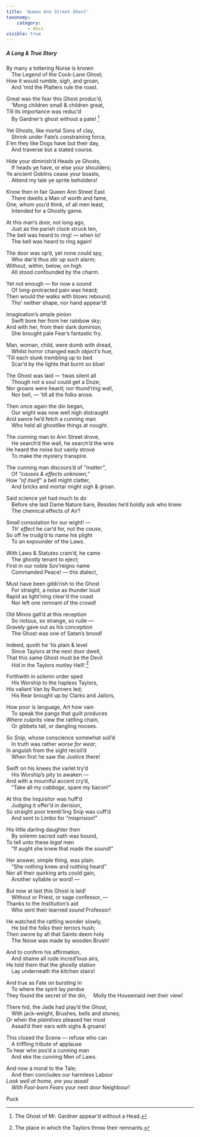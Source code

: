 ```yaml
---
title: 'Queen Ann Street Ghost'
taxonomy:
    category:
        - docs
visible: true
---
```


##### A Long & *True* Story

By many a tottering Nurse is known  
&emsp;The Legend of the Cock-Lane Ghost;  
How it would rumble, sigh, and groan,  
&emsp;And ’mid the Platters rule the roast.  

Great was the fear this Ghost produc’d,  
&emsp;’Mong children small & children great,  
Till its importance was reduc’d  
&emsp;By Gardner’s ghost without a pate! [^1]  

Yet Ghosts, like mortal Sons of clay,  
&emsp;Shrink under Fate’s constraining force,  
E’en they like Dogs have but their day,  
&emsp;And traverse but a stated course.  

Hide your diminish’d Heads ye Ghosts,  
&emsp;If heads ye have, or else your shoulders;  
Ye ancient Goblins cease your boasts,  
&emsp;Attend my tale ye sprite beholders!  

Know then in fair Queen Ann Street East  
&emsp;There dwells a Man of worth and fame,  
One, whom you’d think, of all men least,  
&emsp;Intended for a Ghostly game.  
 
At this man’s door, not long ago,  
&emsp;Just as the parish clock struck ten,  
The bell was heard to ring! — when lo!  
&emsp;The bell was heard to ring again!  

The door was op’d, yet none could spy,  
&emsp;Who dar’d thus stir up such alarm;  
Without, within, below, on high  
&emsp;All stood confounded by the charm.  

Yet not enough — for now a sound  
&emsp;Of long-protracted pain was heard;  
Then would the walks with blows rebound,  
&emsp;Tho’ neither shape, nor hand appear’d!  
  
Imagination’s ample pinion  
&emsp;Swift bore her from her rainbow sky;  
And with her, from their dark dominion,  
&emsp;She brought pale Fear’s fantastic fry.  
  
Man, woman, child, were dumb with dread,  
&emsp;Whilst horror changed each *object’s* hue,  
’Till each slunk trembling up to bed  
&emsp;Scar’d by the lights that burnt so blue!  
  
The Ghost was laid — ’twas silent all  
&emsp;Though not a soul could get a Doze;  
Nor groans were heard; nor thund’ring wall,  
&emsp;Nor bell, — ’till all the folks arose.  
  
Then once again the din began,  
&emsp;Our wight was now well nigh distraught  
And swore he’d fetch a cunning man  
&emsp;Who held all ghostlike things at nought.  
  
The cunning man to Ann Street drove,  
&emsp;He search’d the wall, he search’d the wire  
He heard the noise but vainly strove  
&emsp;To make the mystery transpire.  
  
The cunning man discours’d of *”matter”*,  
&emsp;Of *”causes & effects unknown,”*  
How *”of itself”* a bell might clatter,  
&emsp;And bricks and mortar might sigh & groan.  
  
Said science yet had much to do  
&emsp;Before she laid Dame Nature bare, 
Besides he’d boldly ask who knew  
&emsp;The chemical effects of Air?  
 
Small consolation for our wight! —  
&emsp;Th’ *effect* he car’d for, not the *cause*,  
So off he trudg’d to name his plight  
&emsp;To an expounder of the Laws.  
  
With Laws & Statutes cram’d, he came  
&emsp;The ghostly tenant to eject;  
First in our noble Sov’reigns name  
&emsp;Commanded Peace! — this dialect,  
  
Must have been gibb’rish to the Ghost  
&emsp;For straight, a noise as thunder loud  
Rapid as light’ning clear’d the coast  
&emsp;Nor left one remnant of the crowd!  
  
Old Minos gall’d at this reception  
&emsp;So riotous, so strange, so rude —  
Gravely gave out as his conception  
&emsp;The Ghost was one of Satan’s brood!  
  
Indeed, quoth he ’tis plain & level  
&emsp;Since Taylors at the next door dwell,  
That this same Ghost must be the Devil  
&emsp;Hid in the Taylors motley Hell! [^2]  
  
Forthwith in solemn order sped  
&emsp;His Worship to the hapless Taylors,  
His valiant Van by Runners led;  
&emsp;His Rear brought up by Clarks and Jailors,  
  
How poor is language, Art how vain  
&emsp;To speak the pangs that guilt produces  
Where culprits view the rattling chain,  
&emsp;Or gibbets tall, or dangling nooses.  
  
So *Snip*, whose conscience somewhat soil’d  
&emsp;In truth was rather *worse for wear*,  
In anguish from the sight recoil’d  
&emsp;When first he saw the Justice there!  
  
Swift on his knees the varlet try’d  
&emsp;His Worship’s pity to awaken —  
And with a mournful accent cry’d,  
&emsp;“Take all my *cabbage*, spare my bacon!”  
  
At this the Inquisitor was huff’d  
&emsp;Judging it offer’d in derision,  
So straight poor tremb’ling Snip was cuff’d  
&emsp;And sent to Limbo for “misprision!” 
  
His little darling daughter then  
&emsp;By solemn sacred oath was bound,  
To tell unto these *legal* men  
&emsp;“If aught she knew that made the sound!”  
  
Her answer, simple thing, was plain.  
&emsp;“She nothing knew and nothing heard”  
Nor all their quirking arts could gain,  
&emsp;Another syllable or word! —  
  
But now at last this Ghost is laid!  
&emsp;Without or Priest, or sage confessor, —  
Thanks to the *Institution’s* aid  
&emsp;Who sent their learned *sound* Professor!  
  
He watched the rattling wonder slowly,  
&emsp;He bid the folks their terrors hush;  
Then swore by all that Saints deem holy  
&emsp;The Noise was made by wooden Brush!  
  
And to confirm his affirmation,  
&emsp;And shame all rude incred’lous airs,  
He told them that the ghostly station  
&emsp;Lay underneath the kitchen stairs!  
  
And true as Fate on bursting in  
&emsp;To where the spirit lay *perdue*  
They found the secret of the din, 
&emsp;Molly the Housemaid met their view!  
  
There hid, the Jade had play’d the Ghost,  
&emsp;With jack-weight, Brushes, bells and stones;  
Or when the *plaintives* pleased her most  
&emsp;Assail’d their ears with sighs & groans!  
  
This closed the Scene — refuse who can  
&emsp;A triffling tribute of applause  
To hear who pos’d a cunning man  
&emsp;And eke the cunning Men of Laws.  
  
And now a moral to the Tale;  
&emsp;And then concludes our harmless Labour  
*Look well at home, ere you assail*  
&emsp;*With Fool-born Fears* your next door Neighbour!  
  
Puck

[^1]: The Ghost of Mr. Gardner appear’d without a Head. 
[^2]: The place in which the Taylors throw their remnants. 